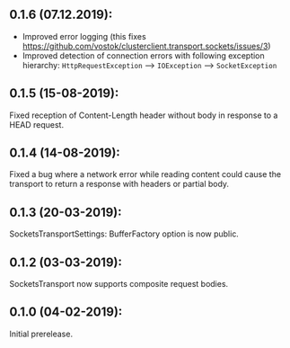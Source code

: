 ## 0.1.6 (07.12.2019):

* Improved error logging (this fixes https://github.com/vostok/clusterclient.transport.sockets/issues/3)
* Improved detection of connection errors with following exception hierarchy: `HttpRequestException` --> `IOException` --> `SocketException`

## 0.1.5 (15-08-2019):

Fixed reception of Content-Length header without body in response to a HEAD request.

## 0.1.4 (14-08-2019):

Fixed a bug where a network error while reading content could cause the transport to return a response with headers or partial body.

## 0.1.3 (20-03-2019): 

SocketsTransportSettings: BufferFactory option is now public.

## 0.1.2 (03-03-2019): 

SocketsTransport now supports composite request bodies.

## 0.1.0 (04-02-2019): 

Initial prerelease.